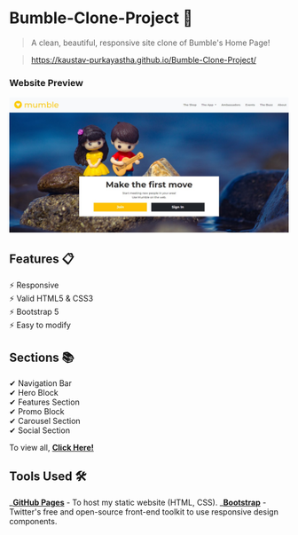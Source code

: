 # Bumble-Clone-Project 💛

> A clean, beautiful, responsive site clone of Bumble's Home Page!

> https://kaustav-purkayastha.github.io/Bumble-Clone-Project/

### Website Preview

<p align="center">
    <kbd>
        <a href="https://kaustav-purkayastha.github.io/Bumble-Clone-Project/" target="_blank"><img src="images/Website Preview.jpg">
        </a>
    </kbd>
</p>

## Features 📋

⚡ Responsive\
⚡ Valid HTML5 & CSS3\
⚡ Bootstrap 5\
⚡ Easy to modify

## Sections 📚

✔ Navigation Bar\
✔ Hero Block\
✔ Features Section\
✔ Promo Block\
✔ Carousel Section\
✔ Social Section

To view all, **[Click Here!](https://kaustav-purkayastha.github.io/Bumble-Clone-Project/)**

## Tools Used 🛠️

_[<b>GitHub Pages</b>](https://pages.github.com/) - To host my static website (HTML, CSS).
_[<b>Bootstrap</b>](https://getbootstrap.com/) - Twitter's free and open-source front-end toolkit to use responsive design components.
